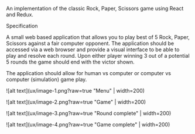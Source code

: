 An implementation of the classic Rock, Paper, Scissors game using React and Redux.

Specification

A small web based application that allows you to play best of 5 Rock, Paper, Scissors against a fair computer opponent. The application should be accessed via a web browser and provide a visual interface to be able to play and resolve each round. Upon either player winning 3 out of a potential 5 rounds the game should end with the victor shown.

The application should allow for human vs computer or computer vs computer (simulation) game play.

![alt text](ux/image-1.png?raw=true "Menu" | width=200)

![alt text](ux/image-2.png?raw=true "Game" | width=200)

![alt text](ux/image-3.png?raw=true "Round complete" | width=200)

![alt text](ux/image-4.png?raw=true "Game complete" | width=200)
